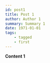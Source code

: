 ```yaml
---
id: post1
title: Post 1
author: Author 1
summary: Summary 1
date: 1971-01-01
tags:
    - tagged
    - first
---
```


**Content 1**
